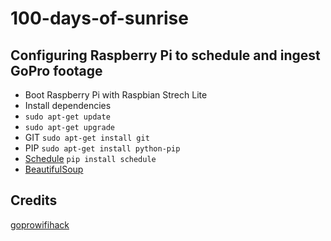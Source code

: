 # 100-days-of-sunrise

## Configuring Raspberry Pi to schedule and ingest GoPro footage
* Boot Raspberry Pi with Raspbian Strech Lite
* Install dependencies
 * `sudo apt-get update`
 * `sudo apt-get upgrade`
 * GIT `sudo apt-get install git`
 * PIP `sudo apt-get install python-pip`
 * [Schedule](https://github.com/dbader/schedule) `pip install schedule`
 * [BeautifulSoup](https://www.crummy.com/software/BeautifulSoup/bs4/doc/)



## Credits
[goprowifihack](https://github.com/KonradIT/goprowifihack)
